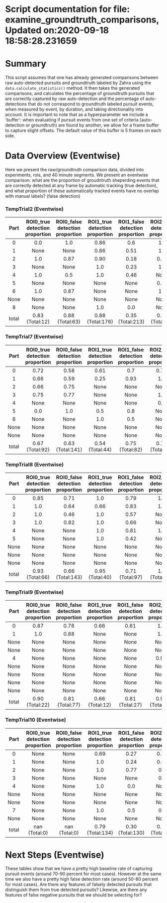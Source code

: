 
Script documentation for file: examine_groundtruth_comparisons, Updated on:2020-09-18 18:58:28.231659
=====================================================================================================

# Summary


This script assumes that one has already generated comparisons between raw auto-detected pursuits and groundtruth labeled by Zahra using the `data.calculate_statistics()` method. It then takes the generated comparisons, and calculates the percentage of groundtruth pursuits that are correctly captured by raw auto-detection and the percentage of auto-detections that do not correspond to groundtruth labeled pursuit events, when measured by event, by duration, and taking directionality into account.  It is important to note that as a hyperparameter we include a 'buffer': when evaluating if pursuit events from one set of criteria (auto-detection or groundtruth) are found by another, we allow for a frame buffer to capture slight offsets. The default value of this buffer is 5 frames on each side. 
# Data Overview (Eventwise)


Here we present the raw/groundtruth comparison data, divided into experiments, rois, and 40 minute segments. We present an eventwise comparison: what are the proportion of groudntruth sheperding events that are correctly detected at any frame by automatic tracking (true detection), and what proportion of these automatically tracked events have no overlap with manual labels? (false detection)  

### TempTrial2 (Eventwise)

|Part|ROI0_true detection proportion|ROI0_false detection proportion|ROI1_true detection proportion|ROI1_false detection proportion|ROI2_true detection proportion|ROI2_false detection proportion|
| :---: | :---: | :---: | :---: | :---: | :---: | :---: |
|0|0.0|1.0|0.86|0.6|1.0|0.68|
|1|None|None|0.66|0.51|1.0|0.5|
|2|1.0|0.87|0.90|0.18|0.87|0.72|
|3|None|None|1.0|0.23|1.0|0.87|
|4|1.0|0.5|1.0|0.46|None|None|
|5|None|None|None|None|0.85|0.62|
|6|1.0|0.87|None|None|1.0|0.88|
|None|None|None|None|None|None|None|
|8|None|None|1.0|0.0|None|None|
|total|0.83 (Total:12)|0.88 (Total:63)|0.88 (Total:176)|0.35 (Total:213)|0.92 (Total:54)|0.70 (Total:157)|
  

### TempTrial7 (Eventwise)

|Part|ROI0_true detection proportion|ROI0_false detection proportion|ROI1_true detection proportion|ROI1_false detection proportion|ROI2_true detection proportion|ROI2_false detection proportion|
| :---: | :---: | :---: | :---: | :---: | :---: | :---: |
|0|0.72|0.58|0.61|0.7|0.77|0.78|
|1|0.66|0.59|0.25|0.93|1.0|0.92|
|2|0.66|0.75|None|None|None|None|
|3|0.75|0.77|None|None|1.0|0.4|
|4|None|None|None|None|0.0|1.0|
|5|0.0|1.0|0.5|0.8|None|None|
|6|None|None|1.0|0.5|None|None|
|None|None|None|None|None|None|None|
|None|None|None|None|None|None|None|
|total|0.67 (Total:92)|0.63 (Total:141)|0.54 (Total:44)|0.75 (Total:82)|0.75 (Total:24)|0.79 (Total:67)|
  

### TempTrial8 (Eventwise)

|Part|ROI0_true detection proportion|ROI0_false detection proportion|ROI1_true detection proportion|ROI1_false detection proportion|ROI2_true detection proportion|ROI2_false detection proportion|
| :---: | :---: | :---: | :---: | :---: | :---: | :---: |
|0|0.85|0.71|1.0|0.79|1.0|0.89|
|1|1.0|0.64|0.66|0.83|1.0|0.5|
|2|1.0|0.46|1.0|0.57|None|None|
|3|1.0|0.82|1.0|0.66|None|None|
|4|None|None|1.0|0.81|1.0|0.8|
|5|None|None|1.0|0.42|None|None|
|None|None|None|None|None|None|None|
|None|None|None|None|None|None|None|
|None|None|None|None|None|None|None|
|total|0.93 (Total:66)|0.66 (Total:143)|0.95 (Total:40)|0.71 (Total:97)|1.0 (Total:12)|0.81 (Total:53)|
  

### TempTrial9 (Eventwise)

|Part|ROI0_true detection proportion|ROI0_false detection proportion|ROI1_true detection proportion|ROI1_false detection proportion|ROI2_true detection proportion|ROI2_false detection proportion|
| :---: | :---: | :---: | :---: | :---: | :---: | :---: |
|0|0.87|0.78|0.66|0.81|1.0|0.94|
|1|1.0|0.88|None|None|1.0|0.44|
|None|None|None|None|None|None|None|
|None|None|None|None|None|None|None|
|4|None|None|None|None|0.90|0.25|
|None|None|None|None|None|None|None|
|None|None|None|None|None|None|None|
|None|None|None|None|None|None|None|
|None|None|None|None|None|None|None|
|total|0.90 (Total:22)|0.81 (Total:77)|0.66 (Total:12)|0.81 (Total:27)|0.93 (Total:30)|0.52 (Total:50)|
  

### TempTrial10 (Eventwise)

|Part|ROI0_true detection proportion|ROI0_false detection proportion|ROI1_true detection proportion|ROI1_false detection proportion|ROI2_true detection proportion|ROI2_false detection proportion|
| :---: | :---: | :---: | :---: | :---: | :---: | :---: |
|0|None|None|0.69|0.27|0.81|0.72|
|1|None|None|1.0|0.24|0.62|0.93|
|2|None|None|1.0|0.77|0.8|0.95|
|3|None|None|None|None|0.5|0.97|
|4|None|None|1.0|0.0|None|None|
|None|None|None|None|None|None|None|
|None|None|None|None|None|None|None|
|7|None|None|1.0|0.5|0.0|1.0|
|None|None|None|None|None|None|None|
|total|nan (Total:0)|nan (Total:0)|0.79 (Total:134)|0.30 (Total:130)|0.75 (Total:96)|0.85 (Total:419)|

# Next Steps (Eventwise)


These tables show that we have a pretty high baseline rate of capturing pursuit events (around 70-90 percent for most cases). However at the same time we also have a pretty high false detection rate (around 50-80 percent for most cases). Are there any features of falsely detected pursuits that distinguish them from true detected pursuits? Likewise, are there any features of false negative pursuits that we should be selecting for? 
